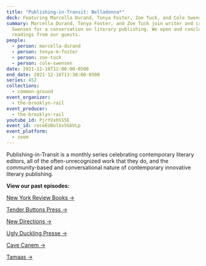 ```yaml
---
title: "Publishing-in-Transit: Belladonna*"
deck: Featuring Marcella Durand, Tonya Foster, Zoe Tuck, and Cole Swensen
summary: Marcella Durand, Tonya Foster, and Zoe Tuck join writer and critic Cole
  Swensen for a conversation on literary publishing. We open and conclude with
  readings from our guests.
people:
  - person: marcella-durand
  - person: tonya-m-foster
  - person: zoe-tuck
  - person: cole-swensen
date: 2021-12-16T12:00:00-0500
end_date: 2021-12-16T13:30:00-0500
series: 452
collections:
  - common-ground
event_organizer:
  - the-brooklyn-rail
event_producer:
  - the-brooklyn-rail
youtube_id: PjrYVxhSS5E
event_id: receEU8olXx5GbVLp
event_platform:
  - zoom
---
```

Publishing-in-Transit is a monthly series celebrating contemporary literary editors, all of the often-unrecognized work that they do, and the community-based and conversational nature of contemporary innovative literary publishing.

**View our past episodes:** 

[New York Review Books →](https://brooklynrail.org/events/2021/06/10/publishing-in-transit-new-york-review-of-books/)

[Tender Buttons Press →](https://brooklynrail.org/events/2021/07/01/publishing-in-transit-tender-buttons-press/)

[](https://brooklynrail.org/events/2021/07/01/publishing-in-transit-tender-buttons-press/)[New Directions →](https://brooklynrail.org/events/2021/08/12/publishing-in-transit-new-directions/)

[](https://brooklynrail.org/events/2021/08/12/publishing-in-transit-new-directions/)[Ugly Duckling Presse →](https://brooklynrail.org/events/2021/09/09/publishing-in-transit-ugly-duckling-presse/)

[Cave Canem →](https://brooklynrail.org/events/2021/10/14/publishing-in-transit-cave-canem/)

[Tamaas →](https://brooklynrail.org/events/2021/11/11/publishing-in-transit-tamaas/)